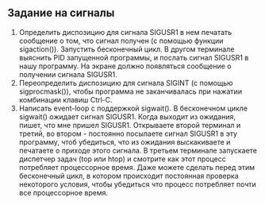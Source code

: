 ## Задание на сигналы

1) Определить диспозицию для сигнала SIGUSR1 в нем печатать сообщение о том, что сигнал получен (с помощью функции sigaction()). Запустить бесконечный цикл. В другом терминале выяснить PID запущенной программы, и послать сигнал SIGUSR1 в нашу программу. На экране должно появляться сообщение о получении сигнала SIGUSR1.
2) Переопределить диспозицию для сигнала SIGINT (с помощью sigprocmask()), чтобы программа не заканчивалась при нажатии комбинации клавиш Ctrl-C.
3) Написать  event-loop с поддержкой sigwait(). В бесконечном цикле sigwait() ожидает сигнал SIGUSR1. Когда выходит из ожидания, пишет, что мне пришел SIGUSR1. Открываете второй терминал и третий, во втором - постоянно посылаете сигнал SIGUSR1 в эту программу, чтоб убедиться, что из ожидания выскакиваете и печатаете о приходе этого сигнала. В третьем терминале запускаете диспетчер задач (top или htop) и смотрите как этот процесс потребляет процессорное время.  Даже можете сделать перед этим бесконечный цикл, в котором происходит постоянная проверка некоторого условия, чтобы убедиться что процесс потребляет почти все процессорное время. 
